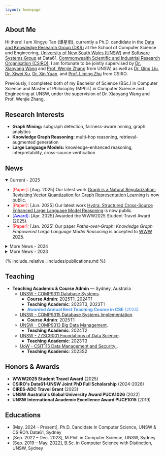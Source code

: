 ```yaml
---
layout: homepage
---
```


## About Me

Hi there! I am Xingyu Tan (谭星雨), currently a Ph.D. candidate in the [Data and Knowledge Research Group (DKR)](https://unswdb.github.io/) at the School of Computer Science and Engineering, [University of New South Wales (UNSW)](https://www.unsw.edu.au/) and [Software Systems Group](https://research.csiro.au/ss/) at Data61, [Commonwealth Scientific and Industrial Research Organisation (CSIRO)](https://www.csiro.au/). I am fortunate to be jointly supervised by [Dr. Xiaoyang Wang](https://www.unsw.edu.au/staff/xiaoyang-wang) and [Prof. Wenjie Zhang](https://cgi.cse.unsw.edu.au/~zhangw/) from UNSW, as well as [Dr. Qing Liu](https://people.csiro.au/L/Q/Q-Liu), [Dr. Xiwei Xu](https://people.csiro.au/X/S/Xiwei-Xu), [Dr. Xin Yuan](https://people.csiro.au/y/x/xin-yuan), and [Prof. Liming Zhu](https://people.csiro.au/Z/L/Liming-Zhu) from CSIRO. 

Previously, I completed both of my Bachelor of Science (BSc.) in Computer Science and Master of Philosophy (MPhil.) in Computer Science and Engineering at UNSW, under the supervision of Dr. Xiaoyang Wang and Prof. Wenjie Zhang.

## Research Interests

- **Graph Mining:** subgraph detection, fairness-aware mining, graph analytics
- **Knowledge Graph Reasoning:** multi-hop reasoning, retrieval-augmented generation
- **Large Language Models:** knowledge-enhanced reasoning, interpretability, cross-source verification

## News

<details open>
<summary>Current - 2025</summary>
<ul>
  <li>
    <span style="color:red">[Paper]:</span> [Aug. 2025] Our latest work
    <a href="https://arxiv.org/pdf/2508.06588">Graph is a Natural Regularization: Revisiting Vector Quantization for Graph Representation Learning</a>
    is now public.
  </li>
  <li>
    <span style="color:red">[Paper]:</span> [Jun. 2025] Our latest work
    <a href="https://www.arxiv.org/abs/2505.17464">Hydra: Structured Cross-Source Enhanced Large Language Model Reasoning</a>
    is now public.
  </li>
  <li>
    <span style="color:blue">[Award]:</span> [Apr. 2025] Awarded the WWW2025 Student Travel Award (2025).
  </li>
  <li>
    <span style="color:red">[Paper]:</span> [Jan. 2025] Our paper
    <em>Paths-over-Graph: Knowledge Graph Empowered Large Language Model Reasoning</em>
    is accepted to
    <a href="https://www2025.thewebconf.org/">WWW 2025</a>.
  </li>
</ul>
</details>

<details>
<summary>More News - 2024</summary>
<ul>
  <li>
    <span style="color:purple">[Progress]:</span> [May. 2024] I have obtained my MPhil degree and started my PhD journey!
  </li>
  <li>
    <span style="color:purple">[Progress]:</span> [Apr. 2024] I have passed my MPhil Thesis Defence!
  </li>
  <li>
    <span style="color:blue">[Award]:</span> [Jan. 2024] Awarded the CSIRO’s Data61-UNSW Joint PhD Full Scholarship.
  </li>
</ul>
</details>

<details>
<summary>More News - 2023</summary>
<ul>
  <li>
    <span style="color:red">[Paper]:</span> [Nov. 2023] Our paper
    <em>Higher-order peak decomposition</em> is accepted to
    <a href="https://uobevents.eventsair.com/cikm2023/">CIKM 2023</a>.
  </li>
  <li>
    <span style="color:blue">[Award]:</span> [Nov. 2023] Awarded the CIRES-ADC Travel Grant.
  </li>
  <li>
    <span style="color:red">[Paper]:</span> [Jun. 2023] Our paper
    <em>Maximum Fairness‑Aware (k,r)‑Core Identification in Large Graphs</em>
    is accepted to
    <a href="https://adc2023.github.io/">ADC 2023</a>.
  </li>
</ul>
</details>

{% include_relative _includes/publications.md %}

## Teaching

<ul>
  <li>
    <b>Teaching Academic & Course Admin</b> &mdash; Sydney, Australia
    <ul>
      <li>
        <a href="https://www.handbook.unsw.edu.au/postgraduate/courses//COMP9311">UNSW - COMP9311 Database Systems</a>.
<!--         <b>COMP9311 Database Systems</b> -->
        <ul>
          <li>
            <b>Course Admin</b>: 2025T1, 2024T1
          </li>
          <li>
            <b>Teaching Academic</b>: 2023T3, 2023T1
          </li>
          <li>
            <span style="color:#4A90E2;"><b>Awarded Annual Best Teaching Course in CSE</b> (2024)</span>
          </li>
        </ul>
      </li>
      <li>
        <a href="https://www.handbook.unsw.edu.au/postgraduate/courses//COMP9315">UNSW - COMP9315 Database Systems Implementation</a>.
<!--         <b>COMP9315 Database Systems Implementation</b> -->
        <ul>
          <li>
            <b>Course Admin</b>: 2025T1
          </li>
        </ul>
      </li>
      <li>
        <a href="https://www.handbook.unsw.edu.au/postgraduate/courses//COMP9313">UNSW - COMP9313 Big Data Management</a>.
<!--         <b>COMP9313 Big Data Management</b> -->
        <ul>
          <li>
            <b>Teaching Academic</b>: 2024T2
          </li>
        </ul>
      </li>
      <li>
        <a href="https://www.handbook.unsw.edu.au/postgraduate/courses//ZZSC9001">UNSW - ZZSC9001 Foundations of Data Science</a>.
<!--         <b>COMP9313 Big Data Management</b> -->
        <ul>
          <li>
            <b>Teaching Academic</b>: 2023T3
          </li>
        </ul>
      </li>
      <li>
        <a href="https://courses.uow.edu.au/subjects/2023/csit115?year=2023">UoW - CSIT115 Data Management and Security
</a>.
<!--         <b>COMP9313 Big Data Management</b> -->
        <ul>
          <li>
            <b>Teaching Academic</b>: 2023S2
          </li>
        </ul>
      </li>
    </ul>
  </li>
</ul>

## Honors & Awards

<ul>
  <li><b>WWW2025 Student Travel Award</b> (2025)</li>
  <li><b>CSIRO's Data61-UNSW Joint PhD Full Scholarship</b> (2024-2028)</li>
  <li><b>CIRES-ADC Travel Grant</b> (2023)</li>
  <li><b>UNSW Australia's Global University Award PUCA1026</b> (2022)</li>
  <li><b>UNSW International Academic Excellence Award PUCE1015</b> (2019)</li>
</ul>


## Educations

- [May. 2024 – Present], Ph.D. Candidate in Computer Science,        UNSW & CSIRO’s Data61, Sydney
- [Sep. 2022 – Dec. 2023], M.Phil. in Computer Science,                UNSW, Sydney
- [Sep. 2019 – May. 2022], B.Sc. in Computer Science with Distinction, UNSW, Sydney


